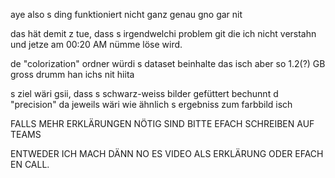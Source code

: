 aye also s ding funktioniert nicht ganz
genau gno gar nit

das hät demit z tue, dass s irgendwelchi problem git die ich nicht verstahn
und jetze am 00:20 AM nümme löse wird.

de "colorization" ordner würdi s dataset beinhalte
das isch aber so 1.2(?) GB gross drumm han ichs nit hiita

s ziel wäri gsii, dass s schwarz-weiss bilder gefüttert bechunnt
d "precision" da jeweils wäri wie ähnlich s ergebniss zum farbbild isch




FALLS MEHR ERKLÄRUNGEN NÖTIG SIND BITTE EFACH SCHREIBEN AUF TEAMS

ENTWEDER ICH MACH DÄNN NO ES VIDEO ALS ERKLÄRUNG ODER EFACH EN CALL.

